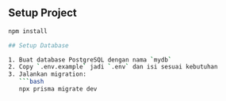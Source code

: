 ## Setup Project
```bash
npm install

## Setup Database

1. Buat database PostgreSQL dengan nama `mydb`
2. Copy `.env.example` jadi `.env` dan isi sesuai kebutuhan
3. Jalankan migration:
   ```bash
   npx prisma migrate dev
